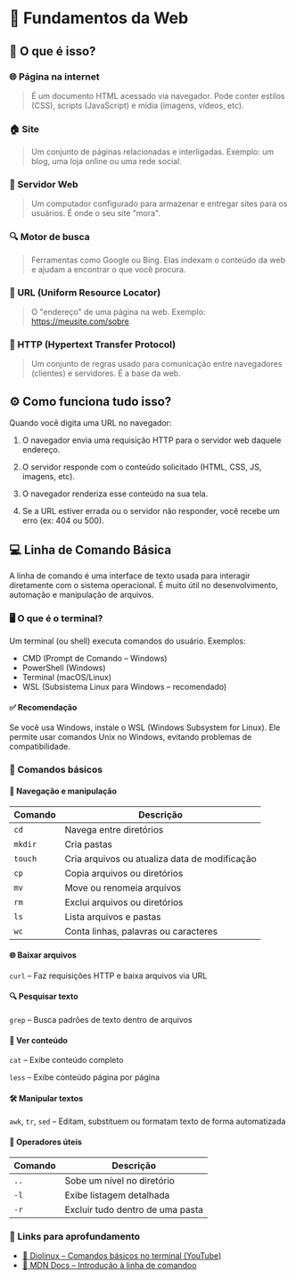 # 📘 Fundamentos da Web
## 🤔 O que é isso?
### 🌐 Página na internet
> É um documento HTML acessado via navegador. Pode conter estilos (CSS), scripts (JavaScript) e mídia (imagens, vídeos, etc).

### 🏠 Site
> Um conjunto de páginas relacionadas e interligadas. Exemplo: um blog, uma loja online ou uma rede social.

### 💾 Servidor Web
> Um computador configurado para armazenar e entregar sites para os usuários. É onde o seu site "mora".

### 🔍 Motor de busca
> Ferramentas como Google ou Bing. Elas indexam o conteúdo da web e ajudam a encontrar o que você procura.

### 🔗 URL (Uniform Resource Locator)
> O "endereço" de uma página na web. Exemplo: https://meusite.com/sobre.

### 📡 HTTP (Hypertext Transfer Protocol)
> Um conjunto de regras usado para comunicação entre navegadores (clientes) e servidores. É a base da web.

## ⚙️ Como funciona tudo isso?
Quando você digita uma URL no navegador:

1. O navegador envia uma requisição HTTP para o servidor web daquele endereço.

2. O servidor responde com o conteúdo solicitado (HTML, CSS, JS, imagens, etc).

3. O navegador renderiza esse conteúdo na sua tela.

4. Se a URL estiver errada ou o servidor não responder, você recebe um erro (ex: 404 ou 500).

## 💻 Linha de Comando Básica
A linha de comando é uma interface de texto usada para interagir diretamente com o sistema operacional. É muito útil no desenvolvimento, automação e manipulação de arquivos.

### 🖥️ O que é o terminal?
Um terminal (ou shell) executa comandos do usuário. Exemplos:

- CMD (Prompt de Comando – Windows)
- PowerShell (Windows)
- Terminal (macOS/Linux)
- WSL (Subsistema Linux para Windows – recomendado)

#### ✅ Recomendação
Se você usa Windows, instale o WSL (Windows Subsystem for Linux). Ele permite usar comandos Unix no Windows, evitando problemas de compatibilidade.

### 🧪 Comandos básicos
#### 📁 Navegação e manipulação
| Comando | Descrição                                     |
| ------- | --------------------------------------------- |
| `cd`    | Navega entre diretórios                       |
| `mkdir` | Cria pastas                                   |
| `touch` | Cria arquivos ou atualiza data de modificação |
| `cp`    | Copia arquivos ou diretórios                  |
| `mv`    | Move ou renomeia arquivos                     |
| `rm`    | Exclui arquivos ou diretórios                 |
| `ls`    | Lista arquivos e pastas                       |
| `wc`    | Conta linhas, palavras ou caracteres          |

#### 🌐 Baixar arquivos
`curl` – Faz requisições HTTP e baixa arquivos via URL

#### 🔍 Pesquisar texto
`grep` – Busca padrões de texto dentro de arquivos

#### 📖 Ver conteúdo
`cat` – Exibe conteúdo completo

`less` – Exibe conteúdo página por página

#### 🛠️ Manipular textos
`awk`, `tr`, `sed` – Editam, substituem ou formatam texto de forma automatizada

#### 🔗 Operadores úteis   
| Comando | Descrição                                     |
| ------- | --------------------------------------------- |               
|`..` |	Sobe um nível no diretório |
|`-l` |	Exibe listagem detalhada |
|`-r` |	Excluir tudo dentro de uma pasta |

### 📎 Links para aprofundamento

- [🎥 Diolinux – Comandos básicos no terminal (YouTube)](https://www.youtube.com/watch?v=JEhVB4VHsTI)
- [📖 MDN Docs – Introdução à linha de comandoo](https://developer.mozilla.org/en-US/docs/Learn_web_development/Getting_started/Environment_setup/Command_line)